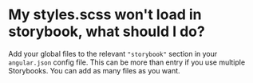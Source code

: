 # My styles.scss won't load in storybook, what should I do?

Add your global files to the relevant `"storybook"` section in your `angular.json` config file. This can be more than entry if you use multiple Storybooks. You can add as many files as you want.
